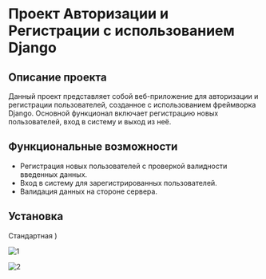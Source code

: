 # Проект Авторизации и Регистрации с использованием Django

## Описание проекта

Данный проект представляет собой веб-приложение для авторизации и регистрации пользователей, созданное с использованием фреймворка Django. Основной функционал включает регистрацию новых пользователей, вход в систему и выход из неё.

## Функциональные возможности

- Регистрация новых пользователей с проверкой валидности введенных данных.
- Вход в систему для зарегистрированных пользователей.
- Валидация данных на стороне сервера.

## Установка

Стандартная )

![1](/AuthProject\1111.png)


![2](/AuthProject\2222.png)

